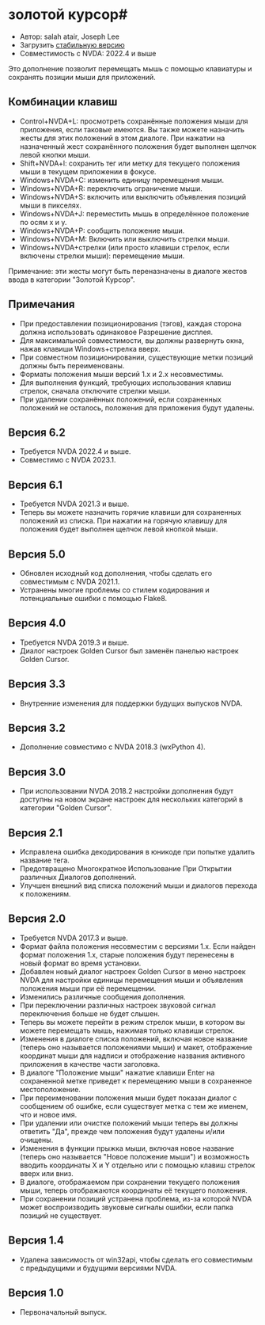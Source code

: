 # золотой курсор#

* Автор: salah atair, Joseph Lee
* Загрузить [стабильную версию][1]
* Совместимость с NVDA: 2022.4 и выше

Это дополнение позволит перемещать мышь с помощью клавиатуры и сохранять позиции мыши для приложений.

## Комбинации клавиш

* Control+NVDA+L: просмотреть сохранённые положения мыши для приложения, если таковые имеются. Вы также можете назначить жесты для этих положений в этом диалоге. При нажатии на назначенный жест сохранённого положения будет выполнен щелчок левой кнопки мыши.
* Shift+NVDA+l: сохранить тег или метку для текущего положения мыши в текущем приложении в фокусе.
* Windows+NVDA+C: изменить единицу перемещения мыши.
* Windows+NVDA+R: переключить ограничение мыши.
* Windows+NVDA+S: включить или выключить объявления позиций мыши в пикселях.
* Windows+NVDA+J: переместить мышь в определённое положение по осям x и y.
* Windows+NVDA+P: сообщить положение мыши.
* Windows+NVDA+M: Включить или выключить стрелки мыши.
* Windows+NVDA+стрелки (или просто клавиши стрелок, если включены стрелки мыши): перемещение мыши.

Примечание: эти жесты могут быть переназначены в диалоге жестов ввода в категории "Золотой Курсор".

## Примечания

* При предоставлении позиционирования (тэгов), каждая сторона должна использовать одинаковое Разрешение дисплея.
* Для максимальной совместимости, вы должны развернуть окна, нажав клавиши Windows+стрелка вверх.
* При совместном позиционировании, существующие метки позиций должны быть переименованы.
* Форматы положения мыши версий 1.x и 2.x несовместимы.
* Для выполнения функций, требующих использования клавиш стрелок, сначала отключите стрелки мыши.
* При удалении сохранённых положений, если сохраненных положений не осталось, положения для приложения будут удалены.

## Версия 6.2

* Требуется NVDA 2022.4 и выше.
* Совместимо с NVDA 2023.1.

## Версия 6.1

* Требуется NVDA 2021.3 и выше.
* Теперь вы можете назначить горячие клавиши для сохраненных положений из списка. При нажатии на горячую клавишу для положения будет выполнен щелчок левой кнопкой мыши.

## Версия 5.0

* Обновлен исходный код дополнения, чтобы сделать его совместимым с NVDA 2021.1.
* Устранены многие проблемы со стилем кодирования и потенциальные ошибки с помощью Flake8.

## Версия 4.0

* Требуется NVDA 2019.3 и выше.
* Диалог настроек Golden Cursor был заменён панелью настроек Golden Cursor.

## Версия 3.3

* Внутренние изменения для поддержки будущих выпусков NVDA.

## Версия 3.2

* Дополнение совместимо с NVDA 2018.3 (wxPython 4).

## Версия 3.0

* При использовании NVDA 2018.2 настройки дополнения будут доступны на новом экране настроек для нескольких категорий в категории "Golden Cursor".

## Версия 2.1

* Исправлена ошибка декодирования в юникоде при попытке удалить название тега.
* Предотвращено Многократное Использование При Открытии различных Диалогов дополнений.
* Улучшен внешний вид списка положений мыши и диалогов перехода к положениям.

## Версия 2.0

* Требуется NVDA 2017.3 и выше.
* Формат файла положения несовместим с версиями 1.x. Если найден формат положения 1.x, старые положения будут перенесены в новый формат во время установки.
* Добавлен новый диалог настроек Golden Cursor в меню настроек NVDA для настройки единицы перемещения мыши и объявления положения мыши при её перемещении.
* Изменились различные сообщения дополнения.
* При переключении различных настроек звуковой сигнал переключения больше не будет слышен.
* Теперь вы можете перейти в режим стрелок мыши, в котором вы можете перемещать мышь, нажимая только клавиши стрелок.
* Изменения в диалоге списка положений, включая новое название (теперь оно называется положениями мыши) и макет, отображение координат мыши для надписи и отображение названия активного приложения в качестве части заголовка.
* В диалоге "Положение мыши" нажатие клавиши Enter на сохраненной метке приведет к перемещению мыши в сохраненное местоположение.
* При переименовании положения мыши будет показан диалог с сообщением об ошибке, если существует метка с тем же именем, что и новое имя.
* При удалении или очистке положений мыши теперь вы должны ответить "Да", прежде чем положения будут удалены и/или очищены.
* Изменения в функции прыжка мыши, включая новое название (теперь оно называется "Новое положение мыши") и возможность вводить координаты X и Y отдельно или с помощью клавиш стрелок вверх или вниз.
* В диалоге, отображаемом при сохранении текущего положения мыши, теперь отображаются координаты её текущего положения.
* При сохранении позиций устранена проблема, из-за которой NVDA может воспроизводить звуковые сигналы ошибки, если папка позиций не существует.

## Версия 1.4

* Удалена зависимость от win32api, чтобы сделать его совместимым с предыдущими и будущими версиями NVDA.

## Версия 1.0

* Первоначальный выпуск.

[1]: https://addons.nvda-project.org/files/get.php?file=gc

[2]: https://addons.nvda-project.org/files/get.php?file=gc-dev
